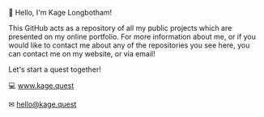 🧭 Hello, I'm Kage Longbotham!

This GitHub acts as a repository of all my public projects which are presented on my online portfolio.
For more information about me, or if you would like to contact me about any of the repositories you see here, you can contact me on my website, or via email!

Let's start a quest together!

💻 www.kage.quest

✉ hello@kage.quest
